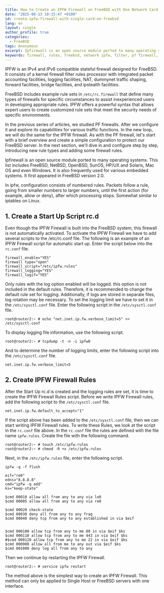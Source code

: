 ```yaml
---
title: How to Create an IPFW Firewall on FreeBSD with One Network Card
date: "2025-08-13 10:15:47 +0100"
id: create-ipfw-firewall-with-single-card-on-freebsd
lang: en
layout: single
author_profile: true
categories:
  - FreeBSD
tags: Anonymous
excerpt: Ipfirewall is an open source module ported to many operating systems. This list includes FreeBSD, NetBSD, OpenBSD, SunOS, HP/UX and Solaris, Mac OS and even Windows. It is also frequently used for various embedded systems. It first appeared in FreeBSD version 2.0.
keywords: firewall, rules, freebsd, network ipfw, filter, pf firewall, single card, card, network card, router
---
```


IPFW is an IPv4 and IPv6 compatible stateful firewall designed for FreeBSD. It consists of a kernel firewall filter rules processor with integrated packet accounting facilities, logging facilities, NAT, dummynet traffic shaping, forward facilities, bridge facilities, and ipstealth facilities.

FreeBSD includes example rule sets in `/etc/rc.firewall` that define many types of firewalls for specific circumstances to assist inexperienced users in developing appropriate rules. IPFW offers a powerful syntax that allows expert users to create customized rule sets that meet the security needs of specific environments.

In the previous series of articles, we studied PF firewalls. After we configure it and explore its capabilities for various traffic functions. In the new loop, we will do the same for the IPFW firewall. As with the PF firewall, let's start with a brief overview and create a simple configuration to protect our FreeBSD server. In the next section, we'll dive in and configure step by step, introducing new rule types and adding some firewall rules.

Ipfirewall is an open source module ported to many operating systems. This list includes FreeBSD, NetBSD, OpenBSD, SunOS, HP/UX and Solaris, Mac OS and even Windows. It is also frequently used for various embedded systems. It first appeared in FreeBSD version 2.0.

In ipfw, configuration consists of numbered rules. Packets follow a rule, going from smaller numbers to larger numbers, until the first action (for example, allow or deny), after which processing stops. Somewhat similar to iptables on Linux.


## 1. Create a Start Up Script rc.d

Even though the IPFW Firewall is built into the FreeBSD system, this firewall is not automatically activated. To activate the IPFW Firewall we have to add several scripts to the /etc/rc.conf file. The following is an example of an IPFW Firewall script for automatic start up. Enter the script below into the `rc.conf` file.

```
firewall_enable="YES"
firewall type="open"
firewall_script="/etc/ipfw.rules"
firewall_logging="YES"
firewall_logif="YES"
```


Only rules with the log option enabled will be logged. this option is not included in the default rules. Therefore, it is recommended to change the default rule set for logging. Additionally, if logs are stored in separate files, log rotation may be necessary. To set the logging limit we have to set it in the `/etc/sysctl.conf` file. Enter the following script in the `/etc/sysctl.conf` file.

```
root@router2:~ # echo "net.inet.ip.fw.verbose_limit=5" >> /etc/sysctl.conf
```

To display logging file information, use the following script.
```
root@router2:~ # tcpdump -t -n -i ipfw0
```

And to determine the number of logging limits, enter the following script into the `/etc/sysctl.conf` file.

```
net.inet.ip.fw.verbose_limit=5
```


## 2. Create IPFW Firewall Rules

After the Start Up rc.d is created and the logging rules are set, it is time to create the IPFW Firewall Rules script. Before we write IPFW Firewall rules, add the following script to the `/etc/sysctl.conf` file.

```
net.inet.ip.fw.default_to_accept="1"
```

If the script above has been added to the `/etc/sysctl.conf` file, then we can start writing IPFW Firewall rules. To write these Rules, we look at the script in the `rc.conf` file above. In the `rc.conf` file the rules are defined with the file name `ipfw.rules`. Create the file with the following command.

```
root@router2:~ # touch /etc/ipfw.rules
root@router2:~ # chmod -R +x /etc/ipfw.rules
```


Next, in the `/etc/ipfw.rules` file, enter the following script.

```
ipfw -q -f flush

eif="re0"
edns="8.8.8.8"
cmd="ipfw -q add"
ks="keep-state"

$cmd 00010 allow all from any to any via lo0
$cmd 00005 allow all from any to any via re0

$cmd 00020 check-state 
$cmd 00030 deny all from any to any frag 
$cmd 00040 deny tcp from any to any established in via $eif


$cmd 000100 allow tcp from any to me 80 in via $eif $ks
$cmd 000110 allow tcp from any to me 443 in via $eif $ks
#$cmd 000120 allow tcp from any to me 22 in via $eif $ks
$cmd 000900 allow all from me to any out via $eif $ks
$cmd 001000 deny log all from any to any
```

Then we continue by restarting the IPFW Firewall.

```
root@router2:~ # service ipfw restart
```


The method above is the simplest way to create an IPFW Firewall. This method can only be applied to Single Host or FreeBSD servers with one interface.